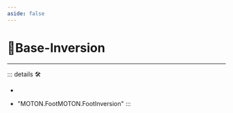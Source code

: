 ```yaml
---
aside: false
---
```

# 🔷<soma>Base</soma>-Inversion

---

<!-- =================================================== -->
<!-- =================================================== -->
<!-- =================================================== -->
<!-- =================================================== -->
<!-- =================================================== -->
::: details 🛠

-

- "MOTON.FootMOTON.FootInversion"
:::
